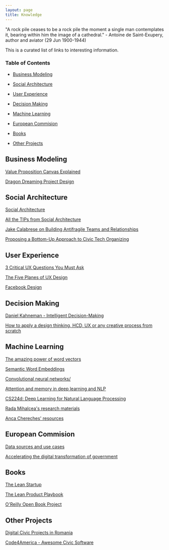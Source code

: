 ```yaml
---
layout: page
title: Knowledge
---
```


<p class="message">
  "A rock pile ceases to be a rock pile the moment a single man contemplates it, bearing within him the image of a cathedral." - Antoine de Saint-Exupery, author and aviator (29 Jun 1900-1944)
</p>

This is a curated list of links to interesting information. 

### Table of Contents 
* [Business Modeling](#business-modeling)
* [Social Architecture](#social)
* [User Experience](#user-experience)
* [Decision Making](#decision)
* [Machine Learning](#machine-learning)
* [European Commision](#european-commision)
* [Books](#books)

* [Other Projects](#friends)


<a name="business-modeling"/>

## Business Modeling 

[Value Proposition Canvas Explained](https://www.youtube.com/watch?v=aN36EcTE54Q)

[Dragon Dreaming Project Design](http://www.dragondreaming.org/wp-content/uploads/DragonDreaming_eBook_english_V02.06.pdf)

<a name="social"/>

## Social Architecture

[Social Architecture](https://www.gitbook.com/book/hintjens/social-architecture/details)

[All the TIPs from Social Architecture](https://meta.discourse.org/t/social-architecture-building-on-line-communities/43871/7)

[Jake Calabrese on Building Antifragile Teams and Relationships](https://www.infoq.com/interviews/agile2015-calabrese-antifragile)

[Proposing a Bottom-Up Approach to Civic Tech Organizing](https://medium.com/@QiqoChat/proposing-a-bottom-up-approach-to-civic-tech-organizing-a427e6954036#.ke3htqtxo)


<a name="user-experience"/>

## User Experience 

[3 Critical UX Questions You Must Ask](https://www.youtube.com/watch?v=NGaP0LYzNes&index=1&list=PLYjU5WD2bzVzkxpLUxXYK2m6YKlPYJRQt)

[The Five Planes of UX Design](http://www.belatrixsf.com/whitepapers/the-five-planes-of-ux-design/)

[Facebook Design](http://facebook.design/)

<a name="decision"/>

## Decision Making 

[Daniel Kahneman - Intelligent Decision-Making](https://vimeo.com/182878883)

[How to apply a design thinking, HCD, UX or any creative process from scratch](https://medium.com/digital-experience-design/how-to-apply-a-design-thinking-hcd-ux-or-any-creative-process-from-scratch-b8786efbf812#.1sh1zqygm)


<a name="machine-learning"/>

## Machine Learning 

[The amazing power of word vectors](https://blog.acolyer.org/2016/04/21/the-amazing-power-of-word-vectors/)

[Semantic Word Embeddings](http://www.offconvex.org/2015/12/12/word-embeddings-1/)

[Convolutional neural networks/](http://www.wildml.com/category/neural-networks/convolutional-neural-networks/)

[Attention and memory in deep learning and NLP](http://www.wildml.com/2016/01/attention-and-memory-in-deep-learning-and-nlp/)

[CS224d: Deep Learning for Natural Language Processing](http://cs224d.stanford.edu/syllabus.html)

[Rada Mihalcea's research materials](http://web.eecs.umich.edu/~mihalcea/downloads.html)

[Anca Chereches' resources](http://conf.ling.cornell.edu/ancache/resources.html)



<a name="european-commision"/>

## European Commision

[Data sources and use cases](https://ec.europa.eu/futurium/en/content/data-sets)

[Accelerating the digital transformation of government](https://ec.europa.eu/digital-single-market/en/news/communication-eu-egovernment-action-plan-2016-2020-accelerating-digital-transformation)


<a name="books"/>

## Books 


[The Lean Startup](http://theleanstartup.com/)

[The Lean Product Playbook](http://leanproductplaybook.com/)

[O'Reilly Open Book Project](http://www.oreilly.com/openbook/)


<a name="friends"/>

## Other Projects

[Digital Civic Projects in Romania](https://docs.google.com/spreadsheets/d/17Y34dB1V80g3KY1MkKK_jzhFCo8ouRPWi-dJxmXn1NA/edit#gid=0)

[Code4America - Awesome Civic Software](https://github.com/codeforamerica/awesome-civic)
